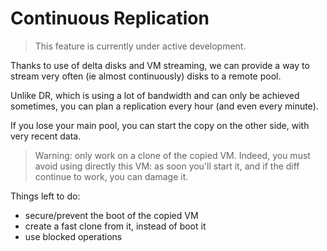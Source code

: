 # Continuous Replication

> This feature is currently under active development.

Thanks to use of delta disks and VM streaming, we can provide a way to stream very often (ie almost continuously) disks to a remote pool.

Unlike DR, which is using a lot of bandwidth and can only be achieved sometimes, you can plan a replication every hour (and even every minute).

If you lose your main pool, you can start the copy on the other side, with very recent data.

> Warning: only work on a clone of the copied VM. Indeed, you must avoid using directly this VM: as soon you'll start it, and if the diff continue to work, you can damage it.

Things left to do:

* secure/prevent the boot of the copied VM
* create a fast clone from it, instead of boot it
* use blocked operations